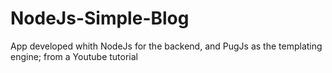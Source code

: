 # NodeJs-Simple-Blog
App developed whith NodeJs for the backend, and PugJs as the templating engine; from a Youtube tutorial
